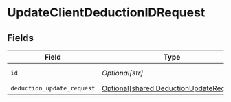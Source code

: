 # UpdateClientDeductionIDRequest


## Fields

| Field                                                                                        | Type                                                                                         | Required                                                                                     | Description                                                                                  |
| -------------------------------------------------------------------------------------------- | -------------------------------------------------------------------------------------------- | -------------------------------------------------------------------------------------------- | -------------------------------------------------------------------------------------------- |
| `id`                                                                                         | *Optional[str]*                                                                              | :heavy_check_mark:                                                                           | Unique identifier                                                                            |
| `deduction_update_request`                                                                   | [Optional[shared.DeductionUpdateRequest]](undefined/models/shared/deductionupdaterequest.md) | :heavy_minus_sign:                                                                           | N/A                                                                                          |